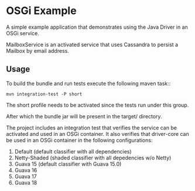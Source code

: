 <!--
Licensed to the Apache Software Foundation (ASF) under one
or more contributor license agreements.  See the NOTICE file
distributed with this work for additional information
regarding copyright ownership.  The ASF licenses this file
to you under the Apache License, Version 2.0 (the
"License"); you may not use this file except in compliance
with the License.  You may obtain a copy of the License at

  http://www.apache.org/licenses/LICENSE-2.0

Unless required by applicable law or agreed to in writing,
software distributed under the License is distributed on an
"AS IS" BASIS, WITHOUT WARRANTIES OR CONDITIONS OF ANY
KIND, either express or implied.  See the License for the
specific language governing permissions and limitations
under the License.
-->

# OSGi Example

A simple example application that demonstrates using the Java Driver in
an OSGi service.

MailboxService is an activated service that uses Cassandra to
persist a Mailbox by email address.

## Usage

To build the bundle and run tests execute the following maven task::

    mvn integration-test -P short

The short profile needs to be activated since the tests run under
this group.

After which the bundle jar will be present in the target/ directory.

The project includes an integration test that verifies the service can
be activated and used in an OSGi container.  It also verifies that
driver-core can be used in an OSGi container in the following
configurations:

1. Default (default classifier with all dependencies)
2. Netty-Shaded (shaded classifier with all depedencies w/o Netty)
3. Guava 15 (default classifier with Guava 15.0)
4. Guava 16
5. Guava 17
6. Guava 18
